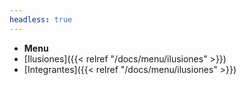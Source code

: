 ```yaml
---
headless: true
---
```


- **Menu**
- [Ilusiones]({{< relref "/docs/menu/ilusiones" >}})
- [Integrantes]({{< relref "/docs/menu/ilusiones" >}})
<br />

